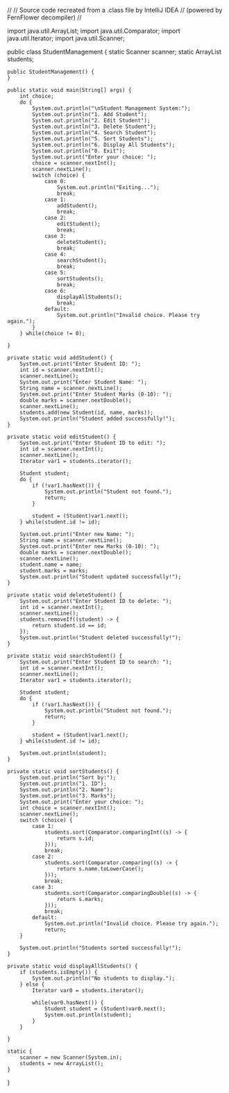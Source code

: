 //
// Source code recreated from a .class file by IntelliJ IDEA
// (powered by FernFlower decompiler)
//

import java.util.ArrayList;
import java.util.Comparator;
import java.util.Iterator;
import java.util.Scanner;

public class StudentManagement {
    static Scanner scanner;
    static ArrayList<Student> students;

    public StudentManagement() {
    }

    public static void main(String[] args) {
        int choice;
        do {
            System.out.println("\nStudent Management System:");
            System.out.println("1. Add Student");
            System.out.println("2. Edit Student");
            System.out.println("3. Delete Student");
            System.out.println("4. Search Student");
            System.out.println("5. Sort Students");
            System.out.println("6. Display All Students");
            System.out.println("0. Exit");
            System.out.print("Enter your choice: ");
            choice = scanner.nextInt();
            scanner.nextLine();
            switch (choice) {
                case 0:
                    System.out.println("Exiting...");
                    break;
                case 1:
                    addStudent();
                    break;
                case 2:
                    editStudent();
                    break;
                case 3:
                    deleteStudent();
                    break;
                case 4:
                    searchStudent();
                    break;
                case 5:
                    sortStudents();
                    break;
                case 6:
                    displayAllStudents();
                    break;
                default:
                    System.out.println("Invalid choice. Please try again.");
            }
        } while(choice != 0);

    }

    private static void addStudent() {
        System.out.print("Enter Student ID: ");
        int id = scanner.nextInt();
        scanner.nextLine();
        System.out.print("Enter Student Name: ");
        String name = scanner.nextLine();
        System.out.print("Enter Student Marks (0-10): ");
        double marks = scanner.nextDouble();
        scanner.nextLine();
        students.add(new Student(id, name, marks));
        System.out.println("Student added successfully!");
    }

    private static void editStudent() {
        System.out.print("Enter Student ID to edit: ");
        int id = scanner.nextInt();
        scanner.nextLine();
        Iterator var1 = students.iterator();

        Student student;
        do {
            if (!var1.hasNext()) {
                System.out.println("Student not found.");
                return;
            }

            student = (Student)var1.next();
        } while(student.id != id);

        System.out.print("Enter new Name: ");
        String name = scanner.nextLine();
        System.out.print("Enter new Marks (0-10): ");
        double marks = scanner.nextDouble();
        scanner.nextLine();
        student.name = name;
        student.marks = marks;
        System.out.println("Student updated successfully!");
    }

    private static void deleteStudent() {
        System.out.print("Enter Student ID to delete: ");
        int id = scanner.nextInt();
        scanner.nextLine();
        students.removeIf((student) -> {
            return student.id == id;
        });
        System.out.println("Student deleted successfully!");
    }

    private static void searchStudent() {
        System.out.print("Enter Student ID to search: ");
        int id = scanner.nextInt();
        scanner.nextLine();
        Iterator var1 = students.iterator();

        Student student;
        do {
            if (!var1.hasNext()) {
                System.out.println("Student not found.");
                return;
            }

            student = (Student)var1.next();
        } while(student.id != id);

        System.out.println(student);
    }

    private static void sortStudents() {
        System.out.println("Sort by:");
        System.out.println("1. ID");
        System.out.println("2. Name");
        System.out.println("3. Marks");
        System.out.print("Enter your choice: ");
        int choice = scanner.nextInt();
        scanner.nextLine();
        switch (choice) {
            case 1:
                students.sort(Comparator.comparingInt((s) -> {
                    return s.id;
                }));
                break;
            case 2:
                students.sort(Comparator.comparing((s) -> {
                    return s.name.toLowerCase();
                }));
                break;
            case 3:
                students.sort(Comparator.comparingDouble((s) -> {
                    return s.marks;
                }));
                break;
            default:
                System.out.println("Invalid choice. Please try again.");
                return;
        }

        System.out.println("Students sorted successfully!");
    }

    private static void displayAllStudents() {
        if (students.isEmpty()) {
            System.out.println("No students to display.");
        } else {
            Iterator var0 = students.iterator();

            while(var0.hasNext()) {
                Student student = (Student)var0.next();
                System.out.println(student);
            }
        }

    }

    static {
        scanner = new Scanner(System.in);
        students = new ArrayList();
    }
}
